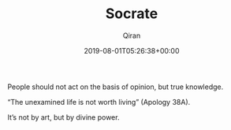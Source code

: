 ﻿---
title: Socrate
author: Qiran
type: post
date: 2019-08-01T05:26:38+00:00
aliases: ["/socrate/"]
categories:
  - Great Dialogue of Plato

---
People should not act on the basis of opinion, but true knowledge.

“The unexamined life is not worth living” (Apology 38A).

It&#8217;s not by art, but by divine power.
